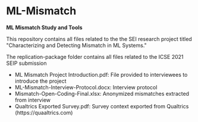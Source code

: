 # ML-Mismatch
<b>ML Mismatch Study and Tools</b>

This repository contains all files related to the the SEI research project titled "Characterizing and Detecting Mismatch in ML Systems."

The replication-package folder contains all files related to the ICSE 2021 SEIP submission

<ul>
  <li>ML Mismatch Project Introduction.pdf: File provided to interviewees to introduce the project</li>
  <li>ML-Mismatch-Interview-Protocol.docx: Interview protocol</li>
  <li>Mismatch-Open-Coding-Final.xlsx: Anonymized mismatches extracted from interview</li>
  <li>Qualtrics Exported Survey.pdf: Survey context exported from Qualtrics (https://quaaltrics.com)</li>
</ul>
